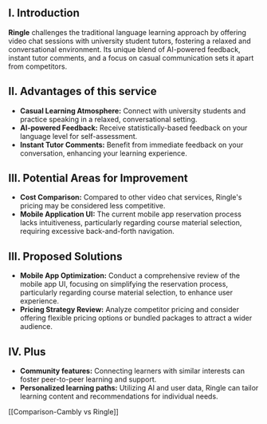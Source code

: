 ## I. Introduction

**Ringle** challenges the traditional language learning approach by offering video chat sessions with university student tutors, fostering a relaxed and conversational environment. Its unique blend of AI-powered feedback, instant tutor comments, and a focus on casual communication sets it apart from competitors.

## II. Advantages of this service

- **Casual Learning Atmosphere:** Connect with university students and practice speaking in a relaxed, conversational setting.
- **AI-powered Feedback:** Receive statistically-based feedback on your language level for self-assessment.
- **Instant Tutor Comments:** Benefit from immediate feedback on your conversation, enhancing your learning experience.
## III. Potential Areas for Improvement

- **Cost Comparison:** Compared to other video chat services, Ringle's pricing may be considered less competitive.
- **Mobile Application UI:** The current mobile app reservation process lacks intuitiveness, particularly regarding course material selection, requiring excessive back-and-forth navigation.
## III. Proposed Solutions

- **Mobile App Optimization:** Conduct a comprehensive review of the mobile app UI, focusing on simplifying the reservation process, particularly regarding course material selection, to enhance user experience.
- **Pricing Strategy Review:** Analyze competitor pricing and consider offering flexible pricing options or bundled packages to attract a wider audience.
## IV. Plus

- **Community features:** Connecting learners with similar interests can foster peer-to-peer learning and support.
- **Personalized learning paths:** Utilizing AI and user data, Ringle can tailor learning content and recommendations for individual needs.

[[Comparison-Cambly vs Ringle]]
